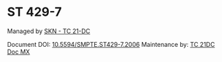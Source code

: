 # ST 429-7

Managed by [SKN - TC 21-DC](https://teams.microsoft.com/l/team/19%3a93ba666aeaf245e6a6fd8838266a31c8%40thread.tacv2/conversations?groupId=45429333-33fc-40f2-a73b-190245416b1a&tenantId=c6051a58-269b-4f08-835f-eedebf4596b3)

Document DOI: [10.5594/SMPTE.ST429-7.2006](https://doi.org/10.5594/SMPTE.ST429-7.2006)
Maintenance by: [TC 21DC Doc MX](https://teams.microsoft.com/l/team/19%3ac3ff6a01de044d65b533856f97106ccb%40thread.tacv2/conversations?groupId=3e990441-c8ba-4b93-8a37-825355479680&tenantId=c6051a58-269b-4f08-835f-eedebf4596b3)
